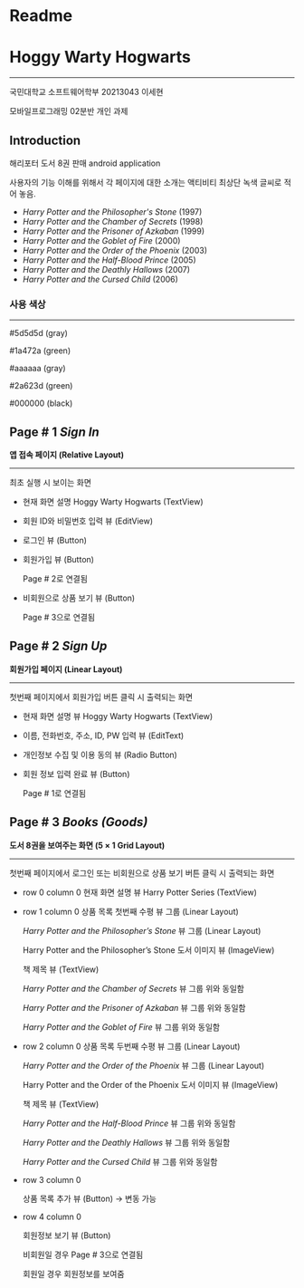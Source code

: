 # Readme

# Hoggy Warty Hogwarts

---

국민대학교 소프트웨어학부 20213043 이세현

모바일프로그래밍 02분반 개인 과제

## Introduction

해리포터 도서 8권 판매 android application

사용자의 기능 이해를 위해서 각 페이지에 대한 소개는 액티비티 최상단 녹색 글씨로 적어 놓음.

- *Harry Potter and the Philosopher's Stone* (1997)
- *Harry Potter and the Chamber of Secrets* (1998)
- *Harry Potter and the Prisoner of Azkaban* (1999)
- *Harry Potter and the Goblet of Fire* (2000)
- *Harry Potter and the Order of the Phoenix* (2003)
- *Harry Potter and the Half-Blood Prince* (2005)
- *Harry Potter and the Deathly Hallows* (2007)
- *Harry Potter and the Cursed Child* (2006)

### 사용 색상

---

#5d5d5d (gray)

#1a472a (green)

#aaaaaa (gray)

#2a623d (green)

#000000 (black)

## Page # 1 *Sign In*

**앱 접속 페이지 (Relative Layout)**

---

최초 실행 시 보이는 화면

- 현재 화면 설명 Hoggy Warty Hogwarts (TextView)
- 회원 ID와 비밀번호 입력 뷰 (EditView)
- 로그인 뷰 (Button)
- 회원가입 뷰 (Button)
    
    Page # 2로 연결됨
    
- 비회원으로 상품 보기 뷰 (Button)
    
    Page # 3으로 연결됨
    

## Page # 2 *Sign Up*

**회원가입 페이지 (Linear Layout)**

---

첫번째 페이지에서 회원가입 버튼 클릭 시 출력되는 화면

- 현재 화면 설명 뷰 Hoggy Warty Hogwarts (TextView)
- 이름, 전화번호, 주소, ID, PW 입력 뷰 (EditText)
- 개인정보 수집 및 이용 동의 뷰 (Radio Button)
- 회원 정보 입력 완료 뷰 (Button)
    
    Page # 1로 연결됨
    

## Page # 3 *Books (Goods)*

**도서 8권을 보여주는 화면 (5 × 1 Grid Layout)**

---

첫번째 페이지에서 로그인 또는 비회원으로 상품 보기 버튼 클릭 시 출력되는 화면

- row 0 column 0 현재 화면 설명 뷰 Harry Potter Series (TextView)
- row 1 column 0 상품 목록 첫번째 수평 뷰 그룹 (Linear Layout)
    
    *Harry Potter and the Philosopher’s Stone* 뷰 그룹 (Linear Layout)
    
    Harry Potter and the Philosopher’s Stone 도서 이미지 뷰 (ImageView)
    
    책 제목 뷰 (TextView)
    
    *Harry Potter and the Chamber of Secrets* 뷰 그룹 위와 동일함
    
    *Harry Potter and the Prisoner of Azkaban* 뷰 그룹 위와 동일함
    
    *Harry Potter and the Goblet of Fire* 뷰 그룹 위와 동일함
    
- row 2 column 0 상품 목록 두번째 수평 뷰 그룹 (Linear Layout)
    
    *Harry Potter and the Order of the Phoenix* 뷰 그룹 (Linear Layout)
    
    Harry Potter and the Order of the Phoenix 도서 이미지 뷰 (ImageView)
    
    책 제목 뷰 (TextView)
    
    *Harry Potter and the Half-Blood Prince* 뷰 그룹 위와 동일함
    
    *Harry Potter and the Deathly Hallows* 뷰 그룹 위와 동일함
    
    *Harry Potter and the Cursed Child* 뷰 그룹 위와 동일함
    
- row 3 column 0
    
    상품 목록 추가 뷰 (Button) → 변동 가능
    
- row 4 column 0
    
    회원정보 보기 뷰 (Button)
    
    비회원일 경우 Page # 3으로 연결됨
    
    회원일 경우 회원정보를 보여줌